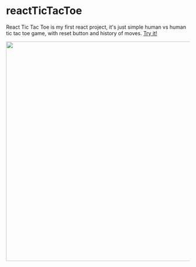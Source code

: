 # reactTicTacToe
React Tic Tac Toe is my first react project, it's just simple human vs human tic tac toe game, with reset button and history of moves.
<a href="https://remes2000.github.io/reactTicTacToe/index.html">Try it!</a>
<p align="center">
  <img src="https://i.imgur.com/7pn043r.png" width="600">
</p>
